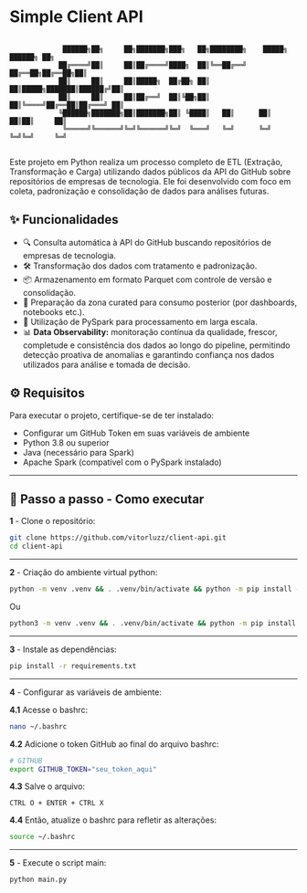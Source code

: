 # Simple Client API

```

             ██████╗██╗     ██╗███████╗███╗   ██╗████████╗    █████╗ ██████╗ ██╗
            ██╔════╝██║     ██║██╔════╝████╗  ██║╚══██╔══╝   ██╔══██╗██╔══██╗██║
            ██║     ██║     ██║█████╗  ██╔██╗ ██║   ██║█████╗███████║██████╔╝██║
            ██║     ██║     ██║██╔══╝  ██║╚██╗██║   ██║╚════╝██╔══██║██╔═══╝ ██║
            ╚██████╗███████╗██║███████╗██║ ╚████║   ██║      ██║  ██║██║     ██║
             ╚═════╝╚══════╝╚═╝╚══════╝╚═╝  ╚═══╝   ╚═╝      ╚═╝  ╚═╝╚═╝     ╚═╝


```

Este projeto em Python realiza um processo completo de ETL (Extração, Transformação e Carga) utilizando dados públicos da API do GitHub sobre repositórios de empresas de tecnologia. Ele foi desenvolvido com foco em coleta, padronização e consolidação de dados para análises futuras.

## ✨ Funcionalidades

- 🔍 Consulta automática à API do GitHub buscando repositórios de empresas de tecnologia.
- 🛠️ Transformação dos dados com tratamento e padronização.
- 📦 Armazenamento em formato Parquet com controle de versão e consolidação.
- 🧪 Preparação da zona curated para consumo posterior (por dashboards, notebooks etc.).
- 🧠 Utilização de PySpark para processamento em larga escala.
- 📊 **Data Observability:** monitoração contínua da qualidade, frescor, completude e consistência dos dados ao longo do pipeline, permitindo detecção proativa de anomalias e garantindo confiança nos dados utilizados para análise e tomada de decisão.

## ⚙️ Requisitos

Para executar o projeto, certifique-se de ter instalado:

- Configurar um GitHub Token em suas variáveis de ambiente
- Python 3.8 ou superior
- Java (necessário para Spark)
- Apache Spark (compatível com o PySpark instalado)

---

## 🚀 Passo a passo - Como executar

**1** - Clone o repositório:

```bash
git clone https://github.com/vitorluzz/client-api.git
cd client-api
```

---

**2** - Criação do ambiente virtual python:

```bash
python -m venv .venv && . .venv/bin/activate && python -m pip install --upgrade pip
```

Ou

```bash
python3 -m venv .venv && . .venv/bin/activate && python -m pip install --upgrade pip
```

---

**3** - Instale as dependências:

```bash
pip install -r requirements.txt
```

---

**4** - Configurar as variáveis de ambiente:

**4.1** Acesse o bashrc:
```bash
nano ~/.bashrc
```

**4.2** Adicione o token GitHub ao final do arquivo bashrc:
```bash
# GITHUB
export GITHUB_TOKEN="seu_token_aqui"
```

**4.3** Salve o arquivo: 
```
CTRL O + ENTER + CTRL X
```

**4.4** Então, atualize o bashrc para refletir as alterações:
```bash
source ~/.bashrc
```

---

**5** - Execute o script main:

```bash
python main.py
```

